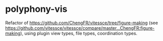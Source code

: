 # polyphony-vis

Refactor of https://github.com/ChengFR/vitessce/tree/figure-making (see https://github.com/vitessce/vitessce/compare/master...ChengFR:figure-making), using plugin view types, file types, coordination types.


